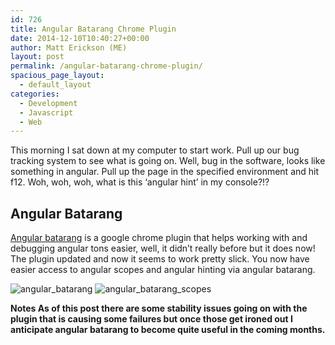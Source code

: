 ```yaml
---
id: 726
title: Angular Batarang Chrome Plugin
date: 2014-12-10T10:40:27+00:00
author: Matt Erickson (ME)
layout: post
permalink: /angular-batarang-chrome-plugin/
spacious_page_layout:
  - default_layout
categories:
  - Development
  - Javascript
  - Web
---
```

This morning I sat down at my computer to start work. Pull up our bug tracking system to see what is going on. Well, bug in the software, looks like something in angular. Pull up the page in the specified environment and hit f12. Woh, woh, woh, what is this &#8216;angular hint&#8217; in my console?!?   

## Angular Batarang

<a href="https://chrome.google.com/webstore/detail/angularjs-batarang/ighdmehidhipcmcojjgiloacoafjmpfk?hl=en" title="Angular Batarang plugin" target="_blank">Angular batarang</a> is a google chrome plugin that helps working with and debugging angular tons easier, well, it didn&#8217;t really before but it does now! The plugin updated and now it seems to work pretty slick. You now have easier access to angular scopes and angular hinting via angular batarang. 

<img src="https://raw.githubusercontent.com/Mutmatt/mutmatt.github.io/master/images/angular_batarang1.png?fit=750%2C750" alt="angular_batarang" class="alignnone size-large wp-image-728" data-recalc-dims="1" /> 

<img src="https://raw.githubusercontent.com/Mutmatt/mutmatt.github.io/master/images/angular_batarang_scopes-1024x137.png?fit=750%2C100" alt="angular_batarang_scopes" class="alignnone size-large wp-image-729" srcset="https://raw.githubusercontent.com/Mutmatt/mutmatt.github.io/master/images/angular_batarang_scopes.png?resize=300%2C40 300w, https://raw.githubusercontent.com/Mutmatt/mutmatt.github.io/master/images/angular_batarang_scopes.png?resize=1024%2C137 1024w, https://raw.githubusercontent.com/Mutmatt/mutmatt.github.io/master/images/angular_batarang_scopes.png?w=1262 1262w" sizes="(max-width: 300px) 100vw, 300px" data-recalc-dims="1" /> 

**Notes As of this post there are some stability issues going on with the plugin that is causing some failures but once those get ironed out I anticipate angular batarang to become quite useful in the coming months.**